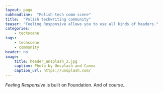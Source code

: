 ```yaml
---
layout: page
subheadline:  "Polish tech comm scene"
title:  "Polish techwriting community"
teaser: "Feeling Responsive allows you to use all kinds of headers."
categories:
    - techscene
tags:
    - techscene
    - community
header: no
image:
    title: header_unsplash_2.jpg
    caption: Photo by Unsplash and Canva
    caption_url: https://unsplash.com/
---
```

*Feeling Responsive* is built on Foundation. And of course...
